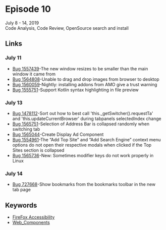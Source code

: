 # Episode 10
July 8 - 14, 2019  
Code Analysis, Code Review, OpenSource search and install

## Links
### July 11
* [Bug 1557439](https://bugzilla.mozilla.org/show_bug.cgi?id=1557439)-The new window resizes to be smaller than the main window it came from
* [Bug 1564808](https://bugzilla.mozilla.org/show_bug.cgi?id=1564808)-Unable to drag and drop images from browser to desktop
* [Bug 1560059](https://bugzilla.mozilla.org/show_bug.cgi?id=1560059)-Nightly: installing addons from AMO give a trust warning
* [Bug 1555751](https://bugzilla.mozilla.org/show_bug.cgi?id=1555751)-Support Kotlin syntax highlighting in file preview

### July 13
* [Bug 1478112](https://bugzilla.mozilla.org/show_bug.cgi?id=1478112)-Sort out how to best call 'this._getSwitcher().requestTa' and 'this.updateCurrentBrowser' during tabpanels selectedIndex change
* [Bug 1565751](https://bugzilla.mozilla.org/show_bug.cgi?id=1565751)-Selection of Address Bar is collapsed randomly when switching tab
* [Bug 1565044](https://bugzilla.mozilla.org/show_bug.cgi?id=1565044)-Create Display Ad Component
* [Bug 1554961](https://bugzilla.mozilla.org/show_bug.cgi?id=1554961)-The “Add Top Site” and “Add Search Engine” context menu options do not open their respective modals when clicked if the Top Sites section is collapsed
* [Bug 1565736](https://bugzilla.mozilla.org/show_bug.cgi?id=1565736)-New: Sometimes modifier keys do not work properly in Linux

### July 14
* [Bug 727668](https://bugzilla.mozilla.org/show_bug.cgi?id=727668)-Show bookmarks from the bookmarks toolbar in the new tab page

## Keywords
* [FireFox Accessibility](https://developer.mozilla.org/en-US/docs/Tools/Accessibility_inspector)
* [Web_Components](https://developer.mozilla.org/ko/docs/Web/Web_Components)
